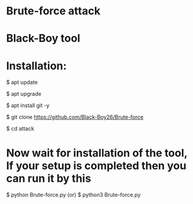# Brute-force attack

# Black-Boy tool

# Installation:

$ apt update

$ apt upgrade

$ apt install git -y

$ git clone https://github.com/Black-Boy26/Brute-force

$ cd attack

# Now wait for installation of the tool, If your setup is completed then you can run it by this

$ python Brute-force.py (or) $ python3 Brute-force.py
